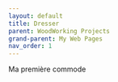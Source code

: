```yaml
---
layout: default
title: Dresser
parent: WoodWorking Projects
grand-parent: My Web Pages
nav_order: 1
---
```

Ma première commode